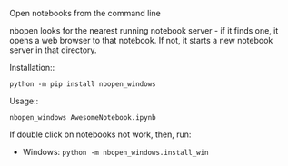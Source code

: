 Open notebooks from the command line

nbopen looks for the nearest running notebook server - if it finds one, it
opens a web browser to that notebook. If not, it starts a new notebook server
in that directory.

Installation::

    python -m pip install nbopen_windows

Usage::

    nbopen_windows AwesomeNotebook.ipynb

If double click on notebooks not work, then, run:

* Windows: ``python -m nbopen_windows.install_win``

